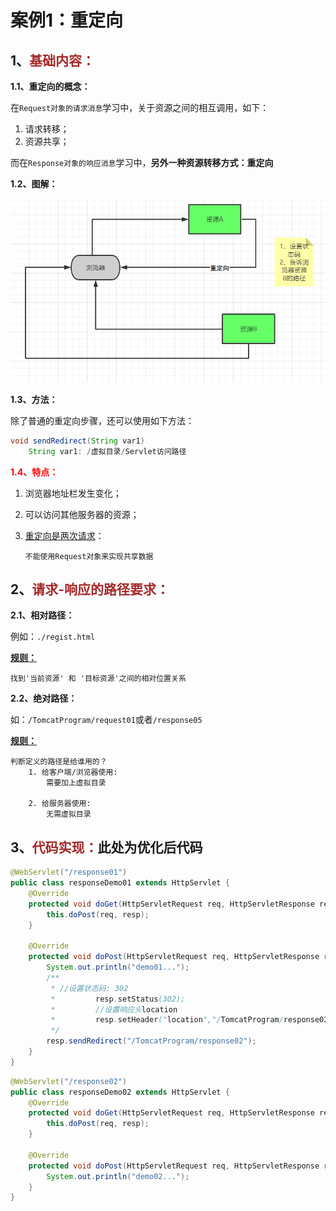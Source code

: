 # 案例1：重定向

## 1、<span style="color:brown">基础内容：</span>

**1.1、重定向的概念：**

在`Request对象的请求消息`学习中，关于资源之间的相互调用，如下：

1. 请求转移；
2. 资源共享；

而在`Response对象的响应消息`学习中，**另外一种资源转移方式：重定向**

**1.2、图解：**

<img src="https://raw.githubusercontent.com/root-bine/image/main/Typora-image/%E9%87%8D%E5%AE%9A%E5%90%91%E8%A7%A3%E6%9E%90.png" alt="image-20220619173341657" style="zoom:67%;" />

**1.3、方法：**

除了普通的重定向步骤，还可以使用如下方法：

```java
void sendRedirect(String var1)
    String var1: /虚拟目录/Servlet访问路径
```

<span style="color:red">**1.4、特点：**</span>

[^资源转移]: 与请求转移相反

1. 浏览器地址栏发生变化；

2. 可以访问其他服务器的资源；

3. <u>重定向是两次请求</u>：

   ```apl
   不能使用Request对象来实现共享数据
   ```



## 2、<span style="color:brown">请求-响应的路径要求：</span>

**2.1、相对路径：**

例如：`./regist.html`

**<u>规则：</u>**

```apl
找到'当前资源' 和 '目标资源'之间的相对位置关系
```

**2.2、绝对路径：**

如：`/TomcatProgram/request01`或者`/response05`

**<u>规则：</u>**

```apl
判断定义的路径是给谁用的？
	1. 给客户端/浏览器使用:
		需要加上虚拟目录
		
	2. 给服务器使用:
		无需虚拟目录
```



## 3、<span style="color:brown">代码实现：</span>此处为优化后代码

```java
@WebServlet("/response01")
public class responseDemo01 extends HttpServlet {
    @Override
    protected void doGet(HttpServletRequest req, HttpServletResponse resp) throws ServletException, IOException {
        this.doPost(req, resp);
    }

    @Override
    protected void doPost(HttpServletRequest req, HttpServletResponse resp) throws ServletException, IOException {
        System.out.println("demo01...");
        /**
         * //设置状态码: 302
         *         resp.setStatus(302);
         *         //设置响应头location
         *         resp.setHeader("location","/TomcatProgram/response02");
         */
        resp.sendRedirect("/TomcatProgram/response02");
    }
}
```

```java
@WebServlet("/response02")
public class responseDemo02 extends HttpServlet {
    @Override
    protected void doGet(HttpServletRequest req, HttpServletResponse resp) throws ServletException, IOException {
        this.doPost(req, resp);
    }

    @Override
    protected void doPost(HttpServletRequest req, HttpServletResponse resp) throws ServletException, IOException {
        System.out.println("demo02...");
    }
}
```